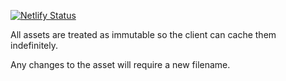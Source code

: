 [![Netlify Status](https://api.netlify.com/api/v1/badges/b24b0c43-2c16-4d2b-991c-94961177a2fb/deploy-status)](https://app.netlify.com/sites/switchboard-assets/deploys)

All assets are treated as immutable so the client can cache them indefinitely.

Any changes to the asset will require a new filename.
